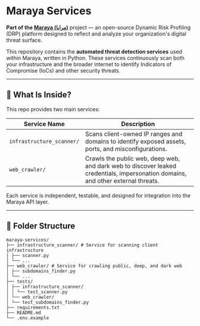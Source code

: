 # Maraya Services

**Part of the [Maraya (مرايا)](https://github.com/mahdi-disc/maraya)** project — an open-source Dynamic Risk Profiling (DRP) platform designed to reflect and analyze your organization's digital threat surface.

This repository contains the **automated threat detection services** used within Maraya, written in Python. These services continuously scan both your infrastructure and the broader internet to identify Indicators of Compromise (IoCs) and other security threats.

---

## 🧠 What Is Inside?

This repo provides two main services:

| Service Name              | Description                                                                 |
|---------------------------|-----------------------------------------------------------------------------|
| `infrastructure_scanner/` | Scans client-owned IP ranges and domains to identify exposed assets, ports, and misconfigurations. |
| `web_crawler/`            | Crawls the public web, deep web, and dark web to discover leaked credentials, impersonation domains, and other external threats. |

Each service is independent, testable, and designed for integration into the Maraya API layer.

---

## 📁 Folder Structure

```
maraya-services/
├── infrastructure_scanner/ # Service for scanning client infrastructure
│ ├── scanner.py
│ └── ...
├── web_crawler/ # Service for crawling public, deep, and dark web
│ ├── subdomains_finder.py
│ └── ...
├── tests/
│ ├── infrastructure_scanner/
│ │ └── test_scanner.py
│ └── web_crawler/
│ └── test_subdomains_finder.py
├── requirements.txt
├── README.md
└── .env.example
```
